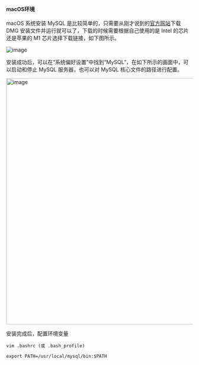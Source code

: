 #### macOS环境

macOS 系统安装 MySQL 是比较简单的，只需要从刚才说到的[官方网站](https://downloads.mysql.com/archives/community/)下载 DMG 安装文件并运行就可以了，下载的时候需要根据自己使用的是 Intel 的芯片还是苹果的 M1 芯片选择下载链接，如下图所示。

![image](https://github.com/qiutian2020/python/assets/66943119/a1e227f0-5f84-42c6-9d47-63666b8c6085)


安装成功后，可以在“系统偏好设置”中找到“MySQL”，在如下所示的画面中，可以启动和停止 MySQL 服务器，也可以对 MySQL 核心文件的路径进行配置。

<img width="665" alt="image" src="https://github.com/qiutian2020/python/assets/66943119/c7a5fc1b-7efd-4988-ba04-a23e62e49ff8">


安装完成后，配置环境变量
```shell
vim .bashrc (或 .bash_profile)

export PATH=/usr/local/mysql/bin:$PATH
```
